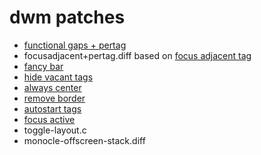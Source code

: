 # dwm patches
* [functional gaps + pertag](https://dwm.suckless.org/patches/functionalgaps/dwm-functionalgaps+pertag-6.2.diff)
* focusadjacent+pertag.diff based on [focus adjacent tag](https://dwm.suckless.org/patches/focusadjacenttag/dwm-focusadjacenttag-6.3.diff)
* [fancy bar](https://dwm.suckless.org/patches/fancybar/dwm-fancybar-20220527-d3f93c7.diff)
* [hide vacant tags](https://dwm.suckless.org/patches/hide_vacant_tags/dwm-hide_vacant_tags-6.4.diff)
* [always center](https://dwm.suckless.org/patches/alwayscenter/dwm-alwayscenter-20200625-f04cac6.diff)
* [remove border](https://dwm.suckless.org/patches/removeborder/dwm-removeborder-20220626-d3f93c7.diff)
* [autostart tags](https://dwm.suckless.org/patches/autostarttags/dwm-autostarttags-6.4.diff)
* [focus active](https://dwm.suckless.org/patches/focusurgent/dwm-focusurgent-20221004-6.3.diff)
* toggle-layout.c
* monocle-offscreen-stack.diff
